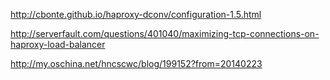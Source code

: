 http://cbonte.github.io/haproxy-dconv/configuration-1.5.html

http://serverfault.com/questions/401040/maximizing-tcp-connections-on-haproxy-load-balancer

http://my.oschina.net/hncscwc/blog/199152?from=20140223